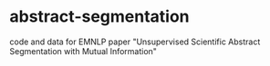 # abstract-segmentation
 code and data for EMNLP paper "Unsupervised Scientific Abstract Segmentation with Mutual Information"
